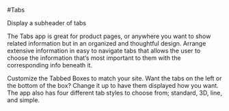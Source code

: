 #Tabs

Display a subheader of tabs

The Tabs app is great for product pages, or anywhere you want to show related information but in an organized and thoughtful design. Arrange extensive information in easy to navigate tabs that allows the user to choose the information that’s most important to them with the corresponding info beneath it.

Customize the Tabbed Boxes to match your site. Want the tabs on the left or the bottom of the box? Change it up to have them displayed how you want. The app also has four different tab styles to choose from; standard, 3D, line, and simple. 
